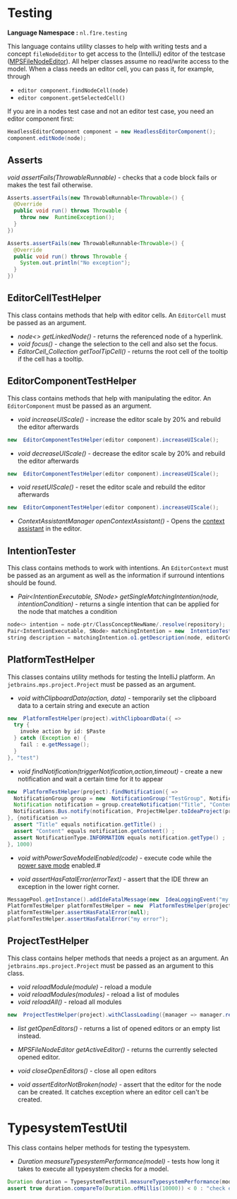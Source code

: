 # Testing

**Language Namespace :** `nl.f1re.testing`

This language contains utility classes to help with writing tests and
a concept `fileNodeEditor` to get access to the (IntelliJ) editor of the testcase ([MPSFileNodeEditor](http://127.0.0.1:63320/node?ref=1ed103c3-3aa6-49b7-9c21-6765ee11f224%2Fjava%3Ajetbrains.mps.ide.editor%28MPS.Editor%2F%29%2F~MPSFileNodeEditor)).
All helper classes assume no read/write access to the model.
When a class needs an editor cell, you can pass it, for example, through

- `editor component.findNodeCell(node)`
- `editor component.getSelectedCell()`

If you are in a nodes test case and not an editor test case, you need an editor component first:
```java
HeadlessEditorComponent component = new HeadlessEditorComponent();
component.editNode(node);
```

## Asserts

*void assertFails(ThrowableRunnable<Throwable>)* - checks that a code block fails or makes the test fail otherwise.

```java title="Successful assert"
Asserts.assertFails(new ThrowableRunnable<Throwable>() { 
  @Override 
  public void run() throws Throwable { 
    throw new  RuntimeException(); 
  } 
})
```

```java title="Failing assert"
Asserts.assertFails(new ThrowableRunnable<Throwable>() { 
  @Override 
  public void run() throws Throwable { 
    System.out.println("No exception"); 
  } 
})
```

## EditorCellTestHelper

This class contains methods that help with editor cells. An `EditorCell` must be passed as an argument.

- *node<> getLinkedNode()* - returns the referenced node of a hyperlink.
- *void focus()* - change the selection to the cell and also set the focus.
- *EditorCell_Collection getToolTipCell()* - returns the root cell of the tooltip if the cell has a tooltip.

## EditorComponentTestHelper

This class contains methods that help with manipulating the editor.  An `EditorComponent` must be passed as an argument.

- *void increaseUIScale()* - increase the editor scale by 20% and rebuild the editor afterwards
 ``` java title="Example: Increase the editor scaling (needs the reflection language)"
 new  EditorComponentTestHelper(editor component).increaseUIScale();
 ```

 - *void decreaseUIScale()* - decrease the editor scale by 20% and rebuild the editor afterwards
 ``` java title="Example: Increase the editor scaling (needs the reflection language)"
 new  EditorComponentTestHelper(editor component).increaseUIScale();
 ```

  - *void resetUIScale()* - reset the editor scale and rebuild the editor afterwards
 ``` java title="Example: Increase the editor scaling (needs the reflection language)"
 new  EditorComponentTestHelper(editor component).increaseUIScale();
 ```

- *ContextAssistantManager openContextAssistant()* - Opens the [context assistant](https://www.jetbrains.com/help/mps/context-assistant.html) in the editor.

## IntentionTester

This class contains methods to work with intentions.  An `EditorContext` must be passed as an argument as well as the information if surround intentions should be found.

- *Pair<IntentionExecutable, SNode> getSingleMatchingIntention(node, intentionCondition)* - returns a single intention that can be applied for the node that matches a condition

``` java title="Example: Read the description of a specific intention"
node<> intention = node-ptr/ClassConceptNewName/.resolve(repository); 
Pair<IntentionExecutable, SNode> matchingIntention = new  IntentionTester(editorContext).getSingleMatchingIntention(node, new  MatchIntentionById(intention.getFqName() + "_Intention"));
string description = matchingIntention.o1.getDescription(node, editorContext);
```

## PlatformTestHelper

This classes contains utility methods for testing the IntelliJ platform.  An `jetbrains.mps.project.Project` must be passed as an argument.

- *void withClipboardData(action, data)* - temporarily set the clipboard data to a certain string and execute an action

```java title="Example: Paste the text 'test' into the MPS editor."
new  PlatformTestHelper(project).withClipboardData({ => 
  try { 
    invoke action by id: $Paste 
  } catch (Exception e) { 
    fail : e.getMessage(); 
  } 
}, "test")
```

- *void findNotification(triggerNotification,action,timeout)* - create a new notification and wait a certain time for it to appear

```java title="Example: Create a notification and assert its title and content."
new  PlatformTestHelper(project).findNotification({ => 
  NotificationGroup group = new  NotificationGroup("TestGroup", NotificationDisplayType.BALLOON, true); 
  Notification notification = group.createNotification("Title", "Content", NotificationType.INFORMATION); 
  Notifications.Bus.notify(notification, ProjectHelper.toIdeaProject(project)); 
}, {notification => 
  assert "Title" equals notification.getTitle() ; 
  assert "Content" equals notification.getContent() ; 
  assert NotificationType.INFORMATION equals notification.getType() ; 
}, 1000)
```

- *void withPowerSaveModelEnabled(code)* - execute code while the [power save mode](https://www.jetbrains.com/help/mps/status-bar.html#status-bar-icons) enabled.#

- *void assertHasFatalError(errorText)* - assert that the IDE threw an exception in the lower right corner.

```java title="Example: Assert a fatal error"
MessagePool.getInstance().addIdeFatalMessage(new  IdeaLoggingEvent("my error", new  Throwable())); 
PlatformTestHelper platformTestHelper = new  PlatformTestHelper(project); 
platformTestHelper.assertHasFatalError(null); 
platformTestHelper.assertHasFatalError("my error");
```

## ProjectTestHelper

This class contains helper methods that needs a project as an argument. An `jetbrains.mps.project.Project` must be passed as an argument to this class.

- *void reloadModule(module)* - reload a module
- *void reloadModules(modules)* - reload a list of modules
- *void reloadAll()* - reload all modules

```java title="Example: Reload a module"
new  ProjectTestHelper(project).withClassLoading({manager => manager.reloadModule(model/.getModule()); });
```

- *list<MPSFileNodeEditor> getOpenEditors()* - returns a list of opened editors or an empty list instead.

- *MPSFileNodeEditor getActiveEditor()* - returns the currently selected opened editor.

- *void closeOpenEditors()* - close all open editors

- *void assertEditorNotBroken(node)* - assert that the editor for the node can be created. It catches exception where an editor cell can't be created.

# TypesystemTestUtil

This class contains helper methods for testing the typesystem.

- *Duration measureTypesystemPerformance(model)* - tests how long it takes to execute all typesystem checks for a model.

```java title="Example: Check that the typesystem checks take less than 1000ms"
Duration duration = TypesystemTestUtil.measureTypesystemPerformance(modelToCheck); 
assert true duration.compareTo(Duration.ofMillis(10000)) < 0 : "check executed in more than 1000ms";
```